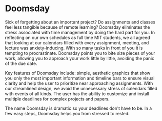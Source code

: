 # Doomsday

Sick of forgetting about an important project? Do assignments and classes feel less tangible because of remote learning? Doomsday eliminates the stress associated with time management by doing the hard part for you. In reflecting on our own schedules as full time MIT students, we all agreed that looking at our calendars filled with every assignment, meeting, and lecture was anxiety-inducing. With so many tasks in front of you it is tempting to procrastinate. Doomsday points you to bite size pieces of your work, allowing you to approach your work little by little, avoiding the panic of the due date.

Key features of Doomsday include: simple, aesthetic graphics that show you only the most important information and timeline bars to ensure visual clarity and help the user to prioritize near approaching assignments. With our streamlined design, we avoid the unnecessary stress of calendars filled with events of all kinds. The user has the ability to customize and install multiple deadlines for complex projects and papers.

The name Doomsday is dramatic so your deadlines don't have to be. In a few easy steps, Doomsday helps you from stressed to rested.



